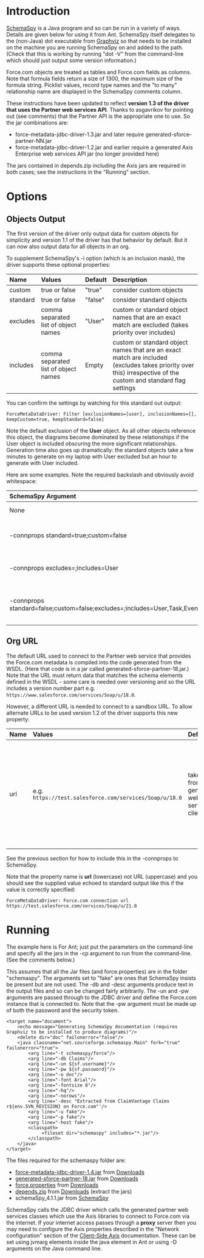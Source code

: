 # Introduction #

[SchemaSpy](http://schemaspy.sourceforge.net/) is a Java program and so can be run in a variety of ways. Details are given below for using it from Ant. SchemaSpy itself delegates to the (non-Java) dot executable from [Graphviz](http://www.graphviz.org/) so that needs to be installed on the machine you are running SchemaSpy on and added to the path. (Check that this is working by running "dot -V" from the command-line which should just output some version information.)

Force.com objects are treated as tables and Force.com fields as columns. Note that formula fields return a size of 1300, the maximum size of the formula string. Picklist values, record type names and the "to many" relationship name are displayed in the SchemaSpy comments column.

These instructions have been updated to reflect **version 1.3 of the driver that uses the Partner web services API**. Thanks to asgavrikov for pointing out (see comments) that the Partner API is the appropriate one to use. So the jar combinations are:

  * force-metadata-jdbc-driver-1.3.jar and later require generated-sforce-partner-NN.jar
  * force-metadata-jdbc-driver-1.2.jar and earlier require a generated Axis Enterprise web services API jar (no longer provided here)

The jars contained in depends.zip including the Axis jars are required in both cases; see the instructions in the "Running" section.

# Options #

## Objects Output ##
The first version of the driver only output data for custom objects for simplicity and version 1.1 of the driver has that behavior by default. But it can now also output data for all objects in an org.

To supplement SchemaSpy's -i option (which is an inclusion mask), the driver supports these optional properties:

| **Name** | **Values** | **Default** | **Description** |
|:---------|:-----------|:------------|:----------------|
| custom   | true or false | "true"      | consider custom objects |
| standard | true or false | "false"     | consider standard objects |
| excludes | comma separated list of object names | "User"      | custom or standard object names that are an exact match are excluded (takes priority over includes) |
| includes | comma separated list of object names | Empty       | custom or standard object names that are an exact match are included (excludes takes priority over this) irrespective of the custom and standard flag settings |

You can confirm the settings by watching for this standard out output:
```
ForceMetaDataDriver: Filter [exclusionNames=[user], inclusionNames=[], keepCustom=true, keepStandard=false]
```

Note the default exclusion of the **User** object. As all other objects reference this object, the diagrams become dominated by these relationships if the User object is included obscuring the more significant relationships. Generation time also goes up dramatically: the standard objects take a few minutes to generate on my laptop with User excluded but an hour to generate with User included.

Here are some examples. Note the required backslash and obviously avoid whitespace:

| **SchemaSpy Argument** | **Description** |
|:-----------------------|:----------------|
| None                   | All custom objects |
| -connprops standard\=true;custom\=false | All standard objects except the User object |
| -connprops excludes\=;includes\=User | All custom objects and the User object |
| -connprops standard\=false;custom\=false;excludes\=;includes\=User,Task,Event | The User, Task and Event standard objects |

## Org URL ##

The default URL used to connect to the Partner web service that provides the Force.com metadata is compiled into the code generated from the WSDL. (Here that code is in a jar called generated-sforce-partner-18.jar.) Note that the URL must return data that matches the schema elements defined in the WSDL - some care is needed over versioning and so the URL includes a version number part e.g. `https://www.salesforce.com/services/Soap/u/18.0`.

However, a different URL is needed to connect to a sandbox URL. To allow alternate URLs to be used version 1.2 of the driver supports this new property:

| **Name** | **Values** | **Default** | **Description** |
|:---------|:-----------|:------------|:----------------|
| url      | e.g. `https://test.salesforce.com/services/Soap/u/18.0` | taken from the generated web service client jar | the URL (but note that the property name is in lower case) to use to get the Force.com metadata via the Partner web service API |

See the previous section for how to include this in the -connprops to SchemaSpy.

Note that the property name is **url** (lowercase) not URL (uppercase) and you should see the supplied value echoed to standard output like this if the value is correctly specified:
```
ForceMetaDataDriver: Force.com connection url https://test.salesforce.com/services/Soap/u/21.0
```

# Running #

The example here is For Ant; just put the parameters on the command-line and specify all the jars in the -cp argument to run from the command-line. (See the comments below.)

This assumes that all the Jar files (and force.properties) are in the folder "schemaspy". The arguments set to "fake" are ones that SchemaSpy insists be present but are not used. The -db and -desc arguments produce text in the output files and so can be changed fairly arbitrarily. The -un and -pw arguments are passed through to the JDBC driver and define the Force.com instance that is connected to. Note that the -pw argument must be made up of both the password and the security token.

```
<target name="document">
    <echo message="Generating SchemaSpy documentation (requires Graphviz to be installed to produce diagrams)"/>
    <delete dir="doc" failonerror="false"/>
    <java classname="net.sourceforge.schemaspy.Main" fork="true" failonerror="true">
        <arg line="-t schemaspy/force"/>
        <arg line="-db Claims"/>
        <arg line="-un ${sf.username}"/>
        <arg line="-pw ${sf.password}"/>
        <arg line="-o doc"/>
        <arg line="-font Arial"/>
        <arg line="-fontsize 8"/>
        <arg line="-hq"/>
        <arg line="-norows"/>
        <arg line='-desc "Extracted from ClaimVantage Claims r${env.SVN_REVISION} on Force.com"'/>
        <arg line="-u fake"/>
        <arg line="-p fake"/>
        <arg line="-host fake"/>
        <classpath>
             <fileset dir="schemaspy" includes="*.jar"/>
        </classpath>
    </java>
</target>
```

The files required for the schemaspy folder are:

  * [force-metadata-jdbc-driver-1.4.jar](http://force-metadata-jdbc-driver.googlecode.com/files/force-metadata-jdbc-driver-1.4.jar) from [Downloads](http://code.google.com/p/force-metadata-jdbc-driver/downloads/list)
  * [generated-sforce-partner-18.jar](http://force-metadata-jdbc-driver.googlecode.com/files/generated-sforce-partner-18.jar) from [Downloads](http://code.google.com/p/force-metadata-jdbc-driver/downloads/list)
  * [force.properties](http://force-metadata-jdbc-driver.googlecode.com/files/force.properties) from [Downloads](http://code.google.com/p/force-metadata-jdbc-driver/downloads/list)
  * [depends.zip](http://force-metadata-jdbc-driver.googlecode.com/files/depends.zip) from [Downloads](http://code.google.com/p/force-metadata-jdbc-driver/downloads/list) (extract the jars)
  * schemaSpy\_4.1.1.jar from [SchemaSpy](http://schemaspy.sourceforge.net/)

SchemaSpy calls the JDBC driver which calls the generated partner web services classes which use the Axis libraries to connect to Force.com via the internet. If your internet access passes through a **proxy** server then you may need to configure the Axis properties described in the "Network configuration" section of the [Client-Side Axis](http://ws.apache.org/axis/java/client-side-axis.html) documentation. These can be set using jvmarg elements inside the java element in Ant or using -D arguments on the Java command line.